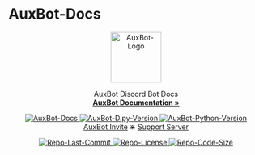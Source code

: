 # AuxBot-Docs

<div>
    <p align="center">
        <a href="https://www.auxbot.xyz">
        <img src="https://i.imgur.com/mI2rFoO.png" alt="AuxBot-Logo" width="100" height="100">
        </a>
    </p>
</div>
<div>
    <p align="center">
        AuxBot Discord Bot Docs
        <br>
        <a href="https://www.auxbot.xyz/docs"><strong>AuxBot Documentation »</strong></a>
        <p align="center">
        <a href="https://www.auxbot.xyz/docs">
            <img src="https://img.shields.io/badge/GitBook-Passing-green" alt="AuxBot-Docs">
        </a>
        <a href="https://www.auxbot.xyz">
            <img src="https://img.shields.io/badge/Discord.py-1.7-blue.svg" alt="AuxBot-D.py-Version">
        </a>
        <a href="https://www.auxbot.xyz">
            <img src="https://img.shields.io/badge/Python-3.9.4-yellow.svg" alt="AuxBot-Python-Version">
        </a>
        <br>
        <a href="https://www.auxbot.xyz/invite">AuxBot Invite</a>
        ⋇
        <a href="https://www.auxbot.xyz/support">Support Server</a>
    </p>
</div>
<div>
    <p align="center">
        <a href="https://github.com/AuxBot-Discord-Bot/AuxBot-Docs">
            <img src="https://img.shields.io/github/last-commit/AuxBot-Discord-Bot/AuxBot-Docs?color=purple&label=Last%20Commit&logo=GitHub&logoColor=white" alt="Repo-Last-Commit">
        </a>
        <a href="https://github.com/AuxBot-Discord-Bot/AuxBot-Docs">
            <img src="https://img.shields.io/github/license/AuxBot-Discord-Bot/AuxBot-Docs?color=orange&label=License&logo=GitHub" alt="Repo-License">
        </a>
        <a href="https://github.com/AuxBot-Discord-Bot/AuxBot-Docs">
            <img src="https://img.shields.io/github/repo-size/AuxBot-Discord-Bot/AuxBot-Docs?color=blue&label=Repo%20Size&logo=GitHub&logoColor=white" alt="Repo-Code-Size">
        </a>
    </p>
</div>
